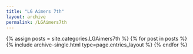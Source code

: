 ```yaml
---
title: "LG Aimers 7th"
layout: archive
permalink: /LGAimers7th
---
```



{% assign posts = site.categories.LGAimers7th %}
{% for post in posts %} {% include archive-single.html type=page.entries_layout %} {% endfor %}
